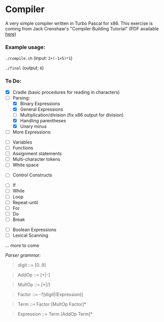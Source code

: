# Compiler
A very simple compiler written in Turbo Pascal for x86. This exercise is coming from Jack Crenshaw's "Compiler Building Tutorial" (PDF available [here](https://www.stack.nl/~marcov/compiler.pdf))

### Example usage:
`./compile.sh` (input: `2+(-1+5)*1`)

`./final` (output: `6`)


### To Do:

- [x] Cradle (basic procedures for reading in characters)
- [ ] Parsing:
  * [x]  Binary Expressions
  * [x]  General Expressions
  * [ ]  Multiplication/division (fix x86 output for division)
  * [x]  Handling parentheses
  * [x]  Unary minus
- [ ]  More Expressions:
  * [ ]  Variables
  * [ ]  Functions
  * [ ]  Assignment statements
  * [ ]  Multi-character tokens
  * [ ]  White space
- [ ]  Control Constructs
  * [ ]  If
  * [ ]  While
  * [ ] Loop
  * [ ] Repeat-until
  * [ ]  For
  * [ ]  Do
  * [ ]  Break  
- [ ]  Boolean Expressions
- [ ]  Lexical Scanning

... more to come

       
*Parser grammar:*
> digit       ::= [0..9]

> AddOp       ::= [+|-]

> MultOp      ::= [*|/]

> Factor      ::= -?[digit|(Expression)]

> Term        ::= Factor [MultOp Factor]*

> Expression  ::= Term [AddOp Term]*
